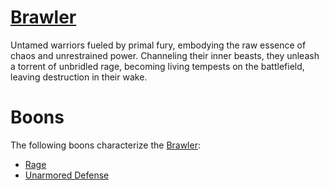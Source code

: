 # [Brawler](Legacy/Classes/Brawler.md)
Untamed warriors fueled by primal fury, embodying the raw essence of chaos and unrestrained power. Channeling their inner beasts, they unleash a torrent of unbridled rage, becoming living tempests on the battlefield, leaving destruction in their wake.

# Boons
The following boons characterize the [Brawler](Legacy/Classes/Brawler.md):

- [Rage](Rage.md)
- [Unarmored Defense](Unarmored%20Defense.md)
